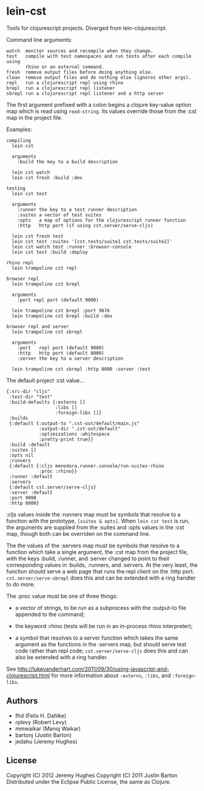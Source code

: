 # lein-cst

Tools for clojurescript projects. Diverged from lein-clojurescript.

Command line arguments:

~~~~
watch  monitor sources and recompile when they change.
test   compile with test namespaces and run tests after each compile using
       rhino or an external command.
fresh  remove output files before doing anything else.
clean  remove output files and do nothing else (ignores other args).
repl   run a clojurescript repl using rhino
brepl  run a clojurescript repl listener
sbrepl run a clojurescript repl listener and a http server
~~~~

The first argument prefixed with a colon begins a clojure key-value option map
which is read using `read-string`. Its values override those from the :cst
map in the project file.

Examples:

~~~~
compiling
  lein cst

  arguments
    :build the key to a build description

  lein cst watch
  lein cst fresh :build :dev

testing
  lein cst test

  arguments
    :runner the key to a test runner description
    :suites a vector of test suites
    :opts   a map of options for the clojurescript runner function
    :http   http port (if using cst.server/serve-cljs)

  lein cst fresh test
  lein cst test :suites '[cst.tests/suite1 cst.tests/suite2]'
  lein cst watch test :runner :browser-console
  lein cst test :build :deploy

rhino repl
  lein trampoline cst repl

browser repl
  lein trampoline cst brepl

  arguments
    :port repl port (default 9000)

  lein trampoline cst brepl :port 9876
  lein trampoline cst brepl :build :dev

browser repl and server
  lein trampoline cst sbrepl

  arguments
    :port   repl port (default 9000)
    :http   http port (default 8000)
    :server the key to a server description

  lein trampoline cst sbrepl :http 8080 :server :test
~~~~

The default project :cst value...

~~~~
{:src-dir "cljs"
 :test-dir "test"
 :build-defaults {:externs []
                  :libs []
                  :foreign-libs []}
 :builds
 {:default {:output-to ".cst-out/default/main.js"
            :output-dir ".cst-out/default"
            :optimizations :whitespace 
            :pretty-print true}}
 :build :default
 :suites []
 :opts nil
 :runners
 {:default {:cljs menodora.runner.console/run-suites-rhino
            :proc :rhino}}
 :runner :default
 :servers
 {:default cst.server/serve-cljs}
 :server :default
 :port 9000
 :http 8000}
~~~~

:cljs values inside the :runners map must be symbols that resolve to a
function with the prototype, `[suites & opts]`. When `lein cst test` is run,
the arguments are supplied from the :suites and :opts values in the :cst map,
though both can be overriden on the command line.

The the values of the :servers map must be symbols that resolve to a function
which take a single argument, the :cst map from the project file, with the keys
:build, :runner, and :server changed to point to their corresponding values in
:builds, :runners, and :servers. At the very least, the function should serve a
web page that runs the repl client on the :http port. `cst.server/serve-sbrepl`
does this and can be extended with a ring handler to do more.

The :proc value must be one of three things:

 * a vector of strings, to be run as a subprocess with the :output-to file
   appended to the command;

 * the keyword :rhino (tests will be run in an in-process rhino interpreter);

 * a symbol that resolves to a server function which takes the same argument as
   the functions in the :servers map, but should serve test code rather than
   repl code; `cst.server/serve-cljs` does this and can also be extended with a
   ring handler.

See <http://lukevanderhart.com/2011/09/30/using-javascript-and-clojurescript.html>
for more information about `:externs`, `:libs`, and `:foreign-libs`.

## Authors
   * fhd (Felix H. Dahlke)
   * rplevy (Robert Levy)
   * mmwaikar (Manoj Waikar)
   * bartonj (Justin Barton)
   * jedahu (Jeremy Hughes)

## License
Copyright (C) 2012 Jeremy Hughes
Copyright (C) 2011 Justin Barton
Distributed under the Eclipse Public License, the same as Clojure.
